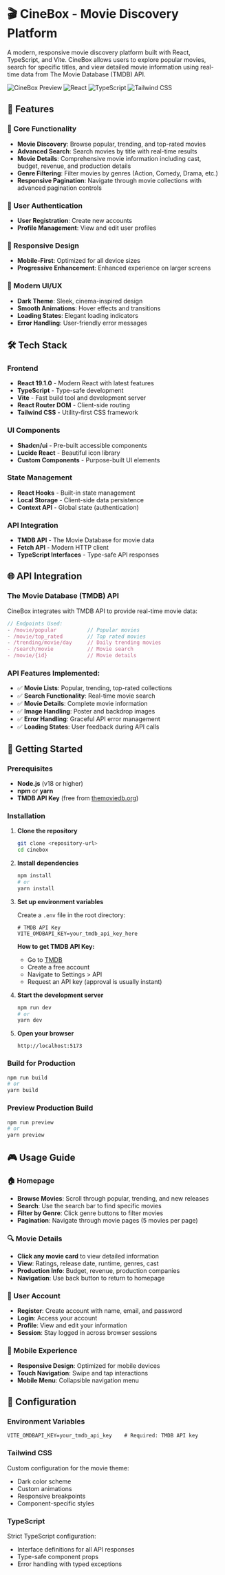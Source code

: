 # 🎬 CineBox - Movie Discovery Platform

A modern, responsive movie discovery platform built with React, TypeScript, and Vite. CineBox allows users to explore popular movies, search for specific titles, and view detailed movie information using real-time data from The Movie Database (TMDB) API.

![CineBox Preview](https://img.shields.io/badge/Status-Live-success?style=for-the-badge)
![React](https://img.shields.io/badge/React-19.1.0-blue?style=for-the-badge&logo=react)
![TypeScript](https://img.shields.io/badge/TypeScript-Latest-blue?style=for-the-badge&logo=typescript)
![Tailwind CSS](https://img.shields.io/badge/Tailwind-CSS-06B6D4?style=for-the-badge&logo=tailwindcss)

## 🌟 Features

### 🎯 Core Functionality

- **Movie Discovery**: Browse popular, trending, and top-rated movies
- **Advanced Search**: Search movies by title with real-time results
- **Movie Details**: Comprehensive movie information including cast, budget, revenue, and production details
- **Genre Filtering**: Filter movies by genres (Action, Comedy, Drama, etc.)
- **Responsive Pagination**: Navigate through movie collections with advanced pagination controls

### 🔐 User Authentication

- **User Registration**: Create new accounts
- **Profile Management**: View and edit user profiles

### 📱 Responsive Design

- **Mobile-First**: Optimized for all device sizes
- **Progressive Enhancement**: Enhanced experience on larger screens

### 🎨 Modern UI/UX

- **Dark Theme**: Sleek, cinema-inspired design
- **Smooth Animations**: Hover effects and transitions
- **Loading States**: Elegant loading indicators
- **Error Handling**: User-friendly error messages

## 🛠 Tech Stack

### Frontend

- **React 19.1.0** - Modern React with latest features
- **TypeScript** - Type-safe development
- **Vite** - Fast build tool and development server
- **React Router DOM** - Client-side routing
- **Tailwind CSS** - Utility-first CSS framework

### UI Components

- **Shadcn/ui** - Pre-built accessible components
- **Lucide React** - Beautiful icon library
- **Custom Components** - Purpose-built UI elements

### State Management

- **React Hooks** - Built-in state management
- **Local Storage** - Client-side data persistence
- **Context API** - Global state (authentication)

### API Integration

- **TMDB API** - The Movie Database for movie data
- **Fetch API** - Modern HTTP client
- **TypeScript Interfaces** - Type-safe API responses

## 🌐 API Integration

### The Movie Database (TMDB) API

CineBox integrates with TMDB API to provide real-time movie data:

```typescript
// Endpoints Used:
- /movie/popular          // Popular movies
- /movie/top_rated        // Top rated movies
- /trending/movie/day     // Daily trending movies
- /search/movie           // Movie search
- /movie/{id}             // Movie details
```

### API Features Implemented:

- ✅ **Movie Lists**: Popular, trending, top-rated collections
- ✅ **Search Functionality**: Real-time movie search
- ✅ **Movie Details**: Complete movie information
- ✅ **Image Handling**: Poster and backdrop images
- ✅ **Error Handling**: Graceful API error management
- ✅ **Loading States**: User feedback during API calls

## 🚀 Getting Started

### Prerequisites

- **Node.js** (v18 or higher)
- **npm** or **yarn**
- **TMDB API Key** (free from [themoviedb.org](https://www.themoviedb.org/settings/api))

### Installation

1. **Clone the repository**

   ```bash
   git clone <repository-url>
   cd cinebox
   ```

2. **Install dependencies**

   ```bash
   npm install
   # or
   yarn install
   ```

3. **Set up environment variables**

   Create a `.env` file in the root directory:

   ```env
   # TMDB API Key
   VITE_OMDBAPI_KEY=your_tmdb_api_key_here
   ```

   **How to get TMDB API Key:**

   - Go to [TMDB](https://www.themoviedb.org/)
   - Create a free account
   - Navigate to Settings > API
   - Request an API key (approval is usually instant)

4. **Start the development server**

   ```bash
   npm run dev
   # or
   yarn dev
   ```

5. **Open your browser**
   ```
   http://localhost:5173
   ```

### Build for Production

```bash
npm run build
# or
yarn build
```

### Preview Production Build

```bash
npm run preview
# or
yarn preview
```

## 🎮 Usage Guide

### 🏠 Homepage

- **Browse Movies**: Scroll through popular, trending, and new releases
- **Search**: Use the search bar to find specific movies
- **Filter by Genre**: Click genre buttons to filter movies
- **Pagination**: Navigate through movie pages (5 movies per page)

### 🔍 Movie Details

- **Click any movie card** to view detailed information
- **View**: Ratings, release date, runtime, genres, cast
- **Production Info**: Budget, revenue, production companies
- **Navigation**: Use back button to return to homepage

### 👤 User Account

- **Register**: Create account with name, email, and password
- **Login**: Access your account
- **Profile**: View and edit your information
- **Session**: Stay logged in across browser sessions

### 📱 Mobile Experience

- **Responsive Design**: Optimized for mobile devices
- **Touch Navigation**: Swipe and tap interactions
- **Mobile Menu**: Collapsible navigation menu

## 🔧 Configuration

### Environment Variables

```env
VITE_OMDBAPI_KEY=your_tmdb_api_key    # Required: TMDB API key
```

### Tailwind CSS

Custom configuration for the movie theme:

- Dark color scheme
- Custom animations
- Responsive breakpoints
- Component-specific styles

### TypeScript

Strict TypeScript configuration:

- Interface definitions for all API responses
- Type-safe component props
- Error handling with typed exceptions

